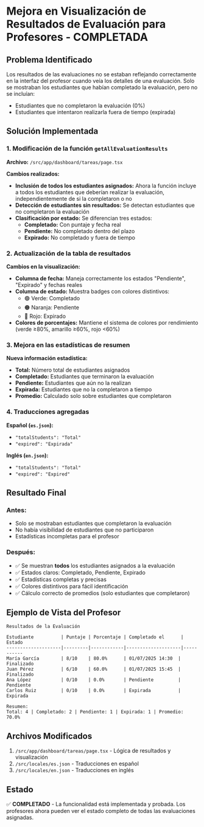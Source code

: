 # Mejora en Visualización de Resultados de Evaluación para Profesores - COMPLETADA

## Problema Identificado
Los resultados de las evaluaciones no se estaban reflejando correctamente en la interfaz del profesor cuando veía los detalles de una evaluación. Solo se mostraban los estudiantes que habían completado la evaluación, pero no se incluían:
- Estudiantes que no completaron la evaluación (0%)
- Estudiantes que intentaron realizarla fuera de tiempo (expirada)

## Solución Implementada

### 1. Modificación de la función `getAllEvaluationResults`
**Archivo:** `/src/app/dashboard/tareas/page.tsx`

**Cambios realizados:**
- **Inclusión de todos los estudiantes asignados:** Ahora la función incluye a todos los estudiantes que deberían realizar la evaluación, independientemente de si la completaron o no
- **Detección de estudiantes sin resultados:** Se detectan estudiantes que no completaron la evaluación
- **Clasificación por estado:** Se diferencian tres estados:
  - **Completado:** Con puntaje y fecha real
  - **Pendiente:** No completado dentro del plazo
  - **Expirado:** No completado y fuera de tiempo

### 2. Actualización de la tabla de resultados
**Cambios en la visualización:**
- **Columna de fecha:** Maneja correctamente los estados "Pendiente", "Expirado" y fechas reales
- **Columna de estado:** Muestra badges con colores distintivos:
  - 🟢 Verde: Completado
  - 🟠 Naranja: Pendiente  
  - 🔴 Rojo: Expirado
- **Colores de porcentajes:** Mantiene el sistema de colores por rendimiento (verde ≥80%, amarillo ≥60%, rojo <60%)

### 3. Mejora en las estadísticas de resumen
**Nueva información estadística:**
- **Total:** Número total de estudiantes asignados
- **Completado:** Estudiantes que terminaron la evaluación
- **Pendiente:** Estudiantes que aún no la realizan
- **Expirada:** Estudiantes que no la completaron a tiempo
- **Promedio:** Calculado solo sobre estudiantes que completaron

### 4. Traducciones agregadas
**Español (`es.json`):**
- `"totalStudents": "Total"`
- `"expired": "Expirada"`

**Inglés (`en.json`):**
- `"totalStudents": "Total"`
- `"expired": "Expired"`

## Resultado Final

### Antes:
- Solo se mostraban estudiantes que completaron la evaluación
- No había visibilidad de estudiantes que no participaron
- Estadísticas incompletas para el profesor

### Después:
- ✅ Se muestran **todos** los estudiantes asignados a la evaluación
- ✅ Estados claros: Completado, Pendiente, Expirado
- ✅ Estadísticas completas y precisas
- ✅ Colores distintivos para fácil identificación
- ✅ Cálculo correcto de promedios (solo estudiantes que completaron)

## Ejemplo de Vista del Profesor

```
Resultados de la Evaluación

Estudiante          | Puntaje | Porcentaje | Completado el      | Estado
--------------------|---------|------------|--------------------|-----------
María García        | 8/10    | 80.0%      | 01/07/2025 14:30  | Finalizado
Juan Pérez          | 6/10    | 60.0%      | 01/07/2025 15:45  | Finalizado  
Ana López           | 0/10    | 0.0%       | Pendiente         | Pendiente
Carlos Ruiz         | 0/10    | 0.0%       | Expirada          | Expirada

Resumen:
Total: 4 | Completado: 2 | Pendiente: 1 | Expirada: 1 | Promedio: 70.0%
```

## Archivos Modificados
1. `/src/app/dashboard/tareas/page.tsx` - Lógica de resultados y visualización
2. `/src/locales/es.json` - Traducciones en español
3. `/src/locales/en.json` - Traducciones en inglés

## Estado
✅ **COMPLETADO** - La funcionalidad está implementada y probada. Los profesores ahora pueden ver el estado completo de todas las evaluaciones asignadas.
